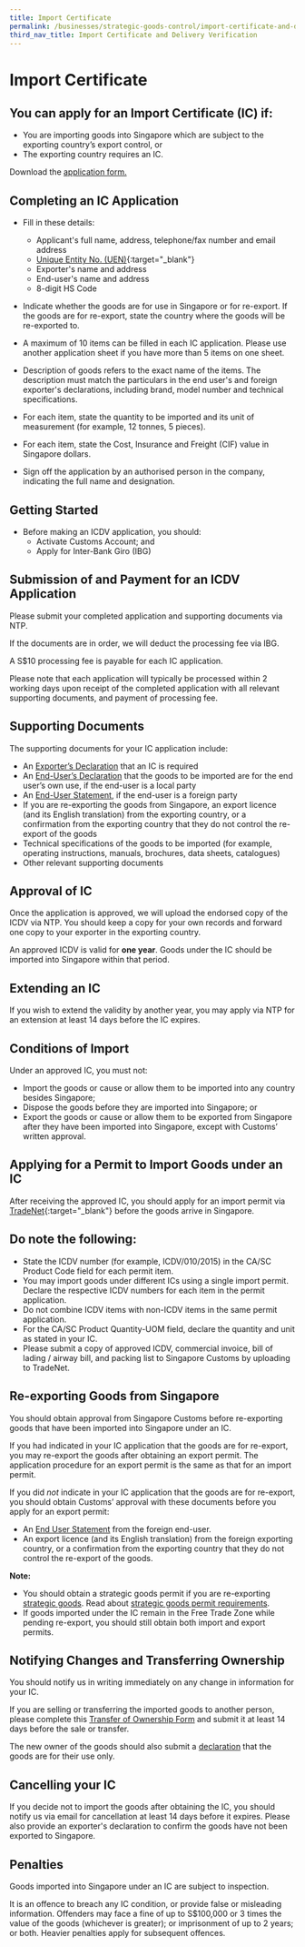```yaml
---
title: Import Certificate
permalink: /businesses/strategic-goods-control/import-certificate-and-delivery-verification/import-certificate
third_nav_title: Import Certificate and Delivery Verification
---
```


# Import Certificate 

## You can apply for an Import Certificate (IC) if:

-   You are importing goods into Singapore which are subject to the exporting country’s export control, or
-   The exporting country requires an IC.

Download the [application form.](/eservices/customs-forms-and-service-links)

## Completing an IC Application

-   Fill in these details:
    
    -   Applicant's full name, address, telephone/fax number and email address
    -   [Unique Entity No. (UEN)](http://www.uen.gov.sg/){:target="_blank"}
    -   Exporter's name and address
    -   End-user's name and address
    -   8-digit  HS Code
-   Indicate whether the goods are for use in Singapore or for re-export. If the goods are for re-export, state the country where the goods will be re-exported to.
-   A maximum of 10 items can be filled in each IC application. Please use another application sheet if you have more than 5 items on one sheet.
-   Description of goods refers to the exact name of the items. The description must match the particulars in the end user's and foreign exporter's declarations, including brand, model number and technical specifications.
-   For each item, state the quantity to be imported and its unit of measurement (for example, 12 tonnes, 5 pieces).
-   For each item, state the Cost, Insurance and Freight (CIF) value in Singapore dollars.
-   Sign off the application by an authorised person in the company, indicating the full name and designation.

## Getting Started

-   Before making an ICDV application, you should:
    -   Activate Customs Account; and
    -   Apply for Inter-Bank Giro (IBG)

## Submission of and Payment for an ICDV Application

Please submit your completed application and supporting documents  via NTP.

If the documents are in order, we will deduct the processing fee via IBG.

A S$10 processing fee is payable for each IC application.

Please note that each application will typically be processed within 2 working days upon receipt of the completed application with all relevant supporting documents, and payment of processing fee.  

## Supporting Documents

The supporting documents for your IC application include:

-   An  [Exporter’s Declaration](/documents/businesses/exporters-declaration.docx)  that an IC is required
-   An  [End-User’s Declaration](/documents/businesses/end-user-declaration-03092018.docx) that the goods to be imported are for the end user’s own use, if the end-user is a local party
-   An  [End-User Statement](/documents/businesses/eus_v5.doc), if the end-user is a foreign party
-   If you are re-exporting the goods from Singapore, an export licence (and its English translation) from the exporting country, or a confirmation from the exporting country that they do not control the re-export of the goods
-   Technical specifications of the goods to be imported (for example, operating instructions, manuals, brochures, data sheets, catalogues)
-   Other relevant supporting documents

## Approval of IC

Once the application is approved, we will upload the endorsed copy of the ICDV via NTP. You should keep a copy for your own records and forward one copy to your exporter in the exporting country.

An approved ICDV is valid for  **one year**. Goods under the IC should be imported into Singapore within that period.

## Extending an IC

If you wish to extend the validity by another year, you may apply via NTP for an extension at least 14 days before the IC expires.

## Conditions of Import

Under an approved IC, you must not:

-   Import the goods or cause or allow them to be imported into any country besides Singapore;
-   Dispose the goods before they are imported into Singapore; or
-   Export the goods or cause or allow them to be exported from Singapore after they have been imported into Singapore, except with Customs’ written approval.

## Applying for a Permit to Import Goods under an IC

After receiving the approved IC, you should apply for an import permit via  [TradeNet](https://www.ntp.gov.sg/public/government-services){:target="_blank"}  before the goods arrive in Singapore.

## Do note the following:

-   State the ICDV number (for example, ICDV/010/2015) in the CA/SC Product Code field for each permit item.
-   You may import goods under different ICs using a single import permit. Declare the respective ICDV numbers for each item in the permit application.
-   Do not combine ICDV items with non-ICDV items in the same permit application.
-   For the CA/SC Product Quantity-UOM field, declare the quantity and unit as stated in your IC.
-   Please submit a copy of approved ICDV, commercial invoice, bill of lading / airway bill, and packing list to Singapore Customs by uploading to TradeNet.

## Re-exporting Goods from Singapore

You should obtain approval from Singapore Customs before re-exporting goods that have been imported into Singapore under an IC.

If you had indicated in your IC application that the goods are for re-export, you may re-export the goods after obtaining an export permit. The application procedure for an export permit is the same as that for an import permit.

If you did _not_ indicate  in your IC application that the goods are for re-export, you should obtain Customs’ approval with these documents before you apply for an export permit:

-   An  [End User Statement](/eservices/customs-forms-and-service-links) from the foreign end-user.
-   An export licence (and its English translation) from the foreign exporting country, or a confirmation from the exporting country that they do not control the re-export of the goods.

**Note:**

-   You should obtain a strategic goods permit if you are re-exporting  [strategic goods](/businesses/strategic-goods-control/strategic-goods-control-list). Read about [strategic goods permit requirements](/businesses/strategic-goods-control/permit-and-registration-requirements/individual-permit-export-transhipment-and-transit).
-   If goods imported under the IC remain in the Free Trade Zone while pending re-export, you should still obtain both import and export permits.

## Notifying Changes and Transferring Ownership

You should notify us in writing immediately on any change in information for your IC.

If you are selling or transferring the imported goods to another person, please complete this  [Transfer of Ownership Form](/documents/businesses/new-owner-transfer-of-ownership.docx) and submit it at least 14 days before the sale or transfer.

The new owner of the goods should also submit a  [declaration](/documents/businesses/new-owner-transfer-of-ownership.docx) that the goods are for their use only.

## Cancelling your IC

If you decide not to import the goods after obtaining the IC, you should notify us via email for cancellation at least 14 days before it expires. Please also provide an exporter's declaration to confirm the goods have not been exported to Singapore.

## Penalties

Goods imported into Singapore under an IC are subject to inspection.

It is an offence to breach any IC condition, or provide false or misleading information. Offenders may face a fine of up to S$100,000 or 3 times the value of the goods (whichever is greater); or imprisonment of up to 2 years; or both. Heavier penalties apply for subsequent offences.
